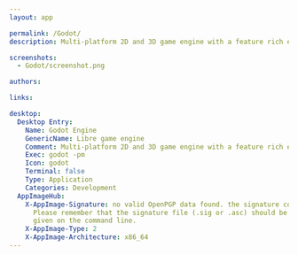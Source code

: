 ```yaml
---
layout: app

permalink: /Godot/
description: Multi-platform 2D and 3D game engine with a feature rich editor

screenshots:
  - Godot/screenshot.png

authors:

links:

desktop:
  Desktop Entry:
    Name: Godot Engine
    GenericName: Libre game engine
    Comment: Multi-platform 2D and 3D game engine with a feature rich editor
    Exec: godot -pm
    Icon: godot
    Terminal: false
    Type: Application
    Categories: Development
  AppImageHub:
    X-AppImage-Signature: no valid OpenPGP data found. the signature could not be verified.
      Please remember that the signature file (.sig or .asc) should be the first file
      given on the command line.
    X-AppImage-Type: 2
    X-AppImage-Architecture: x86_64
---
```

